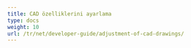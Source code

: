 ```yaml
---
title: CAD özelliklerini ayarlama
type: docs
weight: 10
url: /tr/net/developer-guide/adjustment-of-cad-drawings/
---
```

